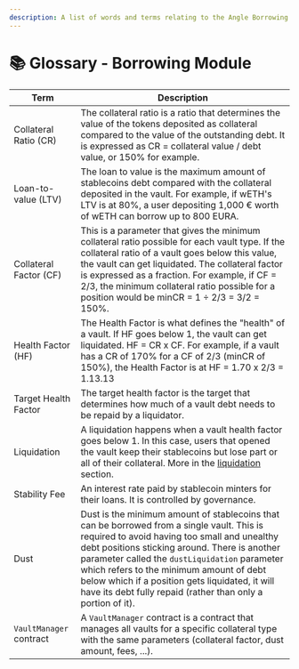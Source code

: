 ```yaml
---
description: A list of words and terms relating to the Angle Borrowing Module
---
```


# 📚 Glossary - Borrowing Module

| Term                    | Description                                                                                                                                                                                                                                                                                                                                                                                                |
| ----------------------- | ---------------------------------------------------------------------------------------------------------------------------------------------------------------------------------------------------------------------------------------------------------------------------------------------------------------------------------------------------------------------------------------------------------- |
| Collateral Ratio (CR)   | The collateral ratio is a ratio that determines the value of the tokens deposited as collateral compared to the value of the outstanding debt. It is expressed as CR = collateral value / debt value, or 150% for example.                                                                                                                                                                                 |
| Loan-to-value (LTV)     | The loan to value is the maximum amount of stablecoins debt compared with the collateral deposited in the vault. For example, if wETH's LTV is at 80%, a user depositing 1,000 € worth of wETH can borrow up to 800 EURA.                                                                                                                                                                                  |
| Collateral Factor (CF)  | This is a parameter that gives the minimum collateral ratio possible for each vault type. If the collateral ratio of a vault goes below this value, the vault can get liquidated. The collateral factor is expressed as a fraction. For example, if CF = 2/3, the minimum collateral ratio possible for a position would be minCR = 1 ÷ 2/3 = 3/2 = 150\%.                                                 |
| Health Factor (HF)      | The Health Factor is what defines the "health" of a vault. If HF goes below 1, the vault can get liquidated. HF = CR x CF. For example, if a vault has a CR of 170% for a CF of 2/3 (minCR of 150%), the Health Factor is at HF = 1.70 x 2/3 = 1.13.13                                                                                                                                                     |
| Target Health Factor    | The target health factor is the target that determines how much of a vault debt needs to be repaid by a liquidator.                                                                                                                                                                                                                                                                                        |
| Liquidation             | A liquidation happens when a vault health factor goes below 1. In this case, users that opened the vault keep their stablecoins but lose part or all of their collateral. More in the [liquidation](/borrowing-module/vaults/liquidations.md) section.                                                                                                                                                     |
| Stability Fee           | An interest rate paid by stablecoin minters for their loans. It is controlled by governance.                                                                                                                                                                                                                                                                                                               |
| Dust                    | Dust is the minimum amount of stablecoins that can be borrowed from a single vault. This is required to avoid having too small and unealthy debt positions sticking around. There is another parameter called the `dustLiquidation` parameter which refers to the minimum amount of debt below which if a position gets liquidated, it will have its debt fully repaid (rather than only a portion of it). |
| `VaultManager` contract | A `VaultManager` contract is a contract that manages all vaults for a specific collateral type with the same parameters (collateral factor, dust amount, fees, ...).                                                                                                                                                                                                                                       |
